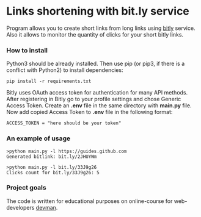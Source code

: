 # Links shortening with bit.ly service 

Program allows you to create short links from long links
using [bitly](https://bitly.com/) service. 
Also it allows to monitor the quantity of clicks for your 
short bitly links.

### How to install

Python3 should be already installed. Then use pip 
(or pip3, if there is a conflict with Python2) to 
install dependencies:
```
pip install -r requirements.txt
```
Bitly uses OAuth access token for authentication for many
API methods. After registering in Bitly go to your profile 
settings and chose Generic Access Token. Create an **.env** file
in the same directory with **main.py** file. Now add copied 
Access Token to **.env** file in the following format:
```
ACCESS_TOKEN = "here should be your token"
```

### An example of usage

```
>python main.py -l https://guides.github.com
Generated bitlink: bit.ly/2JHUYWm

>python main.py -l bit.ly/33J9g26
Clicks count for bit.ly/33J9g26: 5
```

### Project goals

The code is written for educational purposes on online-course 
for web-developers [devman](https://dvmn.org).